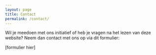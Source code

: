 ```yaml
---
layout: page
title: Contact
permalink: /contact/
---
```


Wil je meedoen met ons initiatief of heb je vragen na het lezen van deze website? Neem dan contact met ons op via dit formulier:

[formulier hier]
